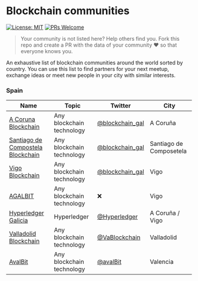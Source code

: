 # Blockchain communities
[![License: MIT](https://img.shields.io/badge/License-MIT-blue.svg)](https://opensource.org/licenses/MIT)  [![PRs Welcome](https://img.shields.io/badge/PRs-welcome-brightgreen.svg?style=flat-square)](http://makeapullrequest.com)

>Your community is not listed here? Help others find you. Fork this repo and create a PR with the data of your community ❤️ so that everyone knows you.

An exhaustive list of blockchain communities around the world sorted by country. You can use this list to find partners for your next meetup, exchange ideas or meet new people in your city with similar interests.

### Spain

| Name                                                                                	| Topic                     	| Twitter                                               	| City                    	|
|-------------------------------------------------------------------------------------	|---------------------------	|-------------------------------------------------------	|-------------------------	|
| [A Coruna Blockchain](https://www.meetup.com/es-ES/blockchain_gal_acoruna/)         	| Any blockchain technology 	| [@blockchain_gal](https://twitter.com/blockchain_gal) 	| A Coruña                	|
| [Santiago de Compostela Blockchain](https://www.meetup.com/es-ES/blockchain_gal/)   	| Any blockchain technology 	| [@blockchain_gal](https://twitter.com/blockchain_gal) 	| Santiago de Composetela 	|
| [Vigo Blockchain](https://www.meetup.com/es-ES/blockchain_gal_vigo/)                	| Any blockchain technology 	| [@blockchain_gal](https://twitter.com/blockchain_gal) 	| Vigo                    	|
| [AGALBIT](https://www.meetup.com/es-ES/agalbit/)                                    	| Any blockchain technology 	| ❌                                                     	| Vigo                    	|
| [Hyperledger Galicia](https://www.meetup.com/es-ES/Hyperledger-Galicia/)            	| Hyperledger               	| [@Hyperledger](https://twitter.com/Hyperledger)       	| A Coruña / Vigo         	|
| [Valladolid Blockchain](https://www.meetup.com/es-ES/Valladolid-Blockchain-Meetup/) 	| Any blockchain technology 	| [@VaBlockchain](https://twitter.com/vablockchain)     	| Valladolid              	|
| [AvalBit](https://www.meetup.com/es-ES/ValenciaBitcoin/)         	| Any blockchain technology 	| [@avalBit](https://twitter.com/avalbit) 	| Valencia  
